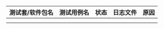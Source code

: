 | 测试套/软件包名 | 测试用例名 | 状态 | 日志文件 | 原因 |
| :-------------: | :--------: | :--: | :------: | :--: |
|                 |            |      |          |      |
|                 |            |      |          |      |